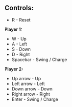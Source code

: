 

## Controls:
- R            - Reset

**Player 1:**
- W            - Up
- A            - Left
- S            - Down
- D            - Right
- Spacebar     - Swing / Charge

**Player 2:**
- Up arrow     - Up
- Left arrow   - Left
- Down arrow   - Down
- Right arrow  - Right
- Enter        - Swing / Charge
